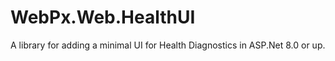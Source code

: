 # WebPx.Web.HealthUI
A library for adding a minimal UI for Health Diagnostics in ASP.Net 8.0 or up.
